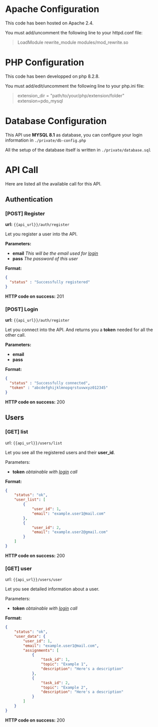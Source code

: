 # Apache Configuration

This code has been hosted on Apache 2.4.

You must add/uncomment the following line to your httpd.conf file:

> LoadModule rewrite_module modules/mod_rewrite.so

# PHP Configuration

This code has been developped on php 8.2.8.

You must add/edit/uncomment the following line to your php.ini file:

> extension_dir = "path/to/your/php/extension/folder"
> extension=pdo_mysql

# Database Configuration

This API use **MYSQL 8.1** as database,
you can configure your login information in `./private/db-config.php`

All the setup of the database itself is written in `./private/database.sql`

# API Call
Here are listed all the available call for this API.

## Authentication

### [POST] Register
**url:** `{{api_url}}/auth/register`

Let you register a user into the API.

**Parameters:**
- **email** *This will be the email used for [login](#post-login)*
- **pass** *The password of this user*

**Format:**
```json
{
  "status" : "Successfully registered"
}
```
**HTTP code on success:** 201



### [POST] Login
**url:** `{{api_url}}/auth/register`

Let you connect into the API. And returns you a **token** needed for all the other call.

**Parameters:**
- **email**
- **pass**

**Format:**
```json
{
  "status" : "Successfully connected",
  "token" : "abcdefghijklmnopqrstuvwxyz012345"
}
```
**HTTP code on success:** 200






## Users

### [GET] list
url: `{{api_url}}/users/list`

Let you see all the registered users and their **user_id**.

Parameters:
- **token** *obtainable with [login](#[POST]-Login) call*

**Format:**
```json
{
    "status": "ok",
    "user_list": [
        {
            "user_id": 1,
            "email": "example.user1@mail.com"
        },
        {
            "user_id": 2,
            "email": "example.user2@gmail.com"
        }
    ]
}
```
**HTTP code on success:** 200



### [GET] user
url: `{{api_url}}/users/user`

Let you see detailed information about a user.

Parameters:
- **token** *obtainable with [login](#[POST]-Login) call*

**Format:**
```json
{
    "status": "ok",
    "user_data": {
        "user_id": 1,
        "email": "example.user1@mail.com",
        "assignments": [
            {
                "task_id": 1,
                "topic": "Example 1",
                "description": "Here's a description"
            },
            {
                "task_id": 2,
                "topic": "Example 2",
                "description": "Here's a description"
            }
        ]
    }
}
```
**HTTP code on success:** 200
